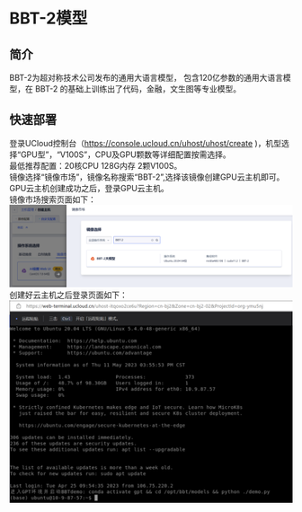 # BBT-2模型
## 简介
BBT-2为超对称技术公司发布的通用大语言模型， 包含120亿参数的通用大语言模型，在 BBT-2 的基础上训练出了代码，金融，文生图等专业模型。

## 快速部署
登录UCloud控制台（https://console.ucloud.cn/uhost/uhost/create )，机型选择“GPU型”，“V100S”，CPU及GPU颗数等详细配置按需选择。</br>
最低推荐配置：20核CPU 128G内存 2颗V100S。</br>
镜像选择“镜像市场”，镜像名称搜索“BBT-2”,选择该镜像创建GPU云主机即可。</br>
GPU云主机创建成功之后，登录GPU云主机。</br>
镜像市场搜索页面如下：
![image](/images/practice/BBT01.png)</br>
创建好云主机之后登录页面如下：
![image](/images/practice/BBT02.png)</br>

